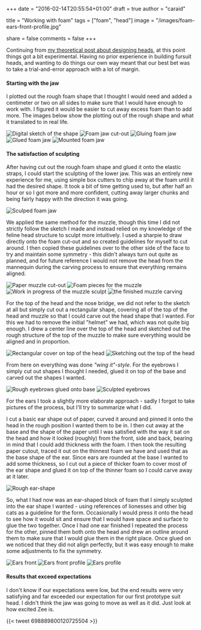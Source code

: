 +++
date = "2016-02-14T20:55:54+01:00"
draft = true
author = "caraid"

title = "Working with foam"
tags = ["foam", "head"]
image = "/images/foam-ears-front-profile.jpg"

share = false
comments = false
+++

Continuing from [my theoretical post about designing heads](/post/designing-and-measuring-heads), at this point things got a bit experimental.
Having no prior experience in building fursuit heads, and wanting to do things our own way meant that our best bet was to take a trial-and-error approach with a lot of margin.

#### Starting with the jaw
I plotted out the rough foam shape that I thought I would need and added a centimeter or two on all sides to make sure that I would have enough to work with.
I figured it would be easier to cut away excess foam than to add more.
The images below show the plotting out of the rough shape and what it translated to in real life.

![Digital sketch of the shape](/images/sketch-stylized-caraid-foam-layer.jpg)
![Foam jaw cut-out](/images/foam-jaw-cutout.jpg)
![Gluing foam jaw](/images/foam-jaw-gluing.jpg)
![Glued foam jaw](/images/foam-jaw-glued.jpg)
![Mounted foam jaw](/images/foam-jaw-mounted.jpg)

#### The satisfaction of sculpting

After having cut out the rough foam shape and glued it onto the elastic straps, I could start the sculpting of the lower jaw.
This was an entirely new experience for me, using simple box cutters to chip away at the foam until it had the desired shape.
It took a bit of time getting used to, but after half an hour or so I got more and more confident, cutting away larger chunks and being fairly happy with the direction it was going.

![Sculped foam jaw](/images/foam-jaw-sculpted.jpg)

We applied the same method for the muzzle, though this time I did not strictly follow the sketch I made and instead relied on my knowledge of the feline head structure to sculpt more intuitively.
I used a sharpie to draw directly onto the foam cut-out and so created guidelines for myself to cut around.
I then copied these guidelines over to the other side of the face to try and maintain some symmetry - this didn't always turn out quite as planned, and for future reference I would not remove the head from the mannequin during the carving process to ensure that everything remains aligned.

![Paper muzzle cut-out](/images/foam-muzzle-cutout.jpg)
![Foam pieces for the muzzle](/images/foam-muzzle-pieces.jpg)
![Work in progress of the muzzle sculpt](/images/foam-muzzle-sculpted.jpg)
![the finished muzzle carving](/images/foam-muzzle-finished.jpg)

For the top of the head and the nose bridge, we did not refer to the sketch at all but simply cut out a rectangular shape, covering all of the top of the head and muzzle so that I could carve out the head shape that I wanted.
For this we had to remove the initial "helmet" we had, which was not quite big enough.
I drew a center line over the top of the head and sketched out the rough structure of the top of the muzzle to make sure everything would be aligned and in proportion.

![Rectangular cover on top of the head](/images/foam-head-top-glued.jpg)
![Sketching out the top of the head](/images/foam-head-top-line-drawing.jpg)

From here on everything was done _"wing it"-style_.
For the eyebrows I simply cut out shapes I thought I needed, glued it on top of the base and carved out the shapes I wanted.

![Rough eyebrows glued onto base](/images/foam-eyebrows-glued.jpg)
![Sculpted eyebrows](/images/foam-eyebrows-sculpted.jpg)

For the ears I took a slightly more elaborate approach - sadly I forgot to take pictures of the process, but I'll try to summarize what I did.

I cut a basic ear shape out of paper, curved it around and pinned it onto the head in the rough position I wanted them to be in.
I then cut away at the base and the shape of the paper until I was satisfied with the way it sat on the head and how it looked (roughly) from the front, side and back, bearing in mind that I could add thickness with the foam.
I then took the resulting paper cutout, traced it out on the thinnest foam we have and used that as the base shape of the ear.
Since ears are rounded at the base I wanted to add some thickness, so I cut out a piece of thicker foam to cover most of the ear shape and glued it on top of the thinner foam so I could carve away at it later.

![Rough ear-shape](/images/rough-ear-shape.jpg)

So, what I had now was an ear-shaped block of foam that I simply sculpted into the ear shape I wanted - using references of lionesses and other big cats as a guideline for the form.
Occasionally I would press it onto the head to see how it would sit and ensure that I would have space and surface to glue the two together.
Once I had one ear finished I repeated the process for the other, pinned them both onto the head and drew an outline around them to make sure that I would glue them in the right place.
Once glued on we noticed that they did not align perfectly, but it was easy enough to make some adjustments to fix the symmetry.

![Ears front](/images/foam-ears-front.jpg)
![Ears front profile](/images/foam-ears-front-profile.jpg)
![Ears profile](/images/foam-ears-profile.jpg)

#### Results that exceed expectations
I don't know if our expectations were low, but the end results were very satisfying and far exceeded our expectation for our first prototype suit head.
I didn't think the jaw was going to move as well as it did.
Just look at how excited Zee is.

{{< tweet 698889800120725504 >}}
